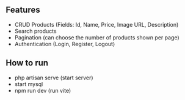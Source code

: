 ## Features

- CRUD Products (Fields: Id, Name, Price, Image URL, Description)
- Search products
- Pagination (can choose the number of products shown per page)
- Authentication (Login, Register, Logout)

## How to run

- php artisan serve (start server)
- start mysql
- npm run dev (run vite)
